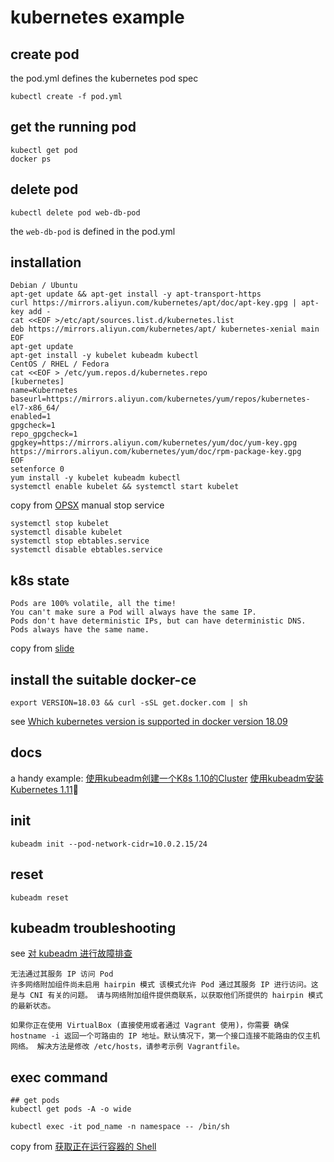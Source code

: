 # kubernetes example

## create pod

the pod.yml defines the kubernetes pod spec
``` shell
kubectl create -f pod.yml
```

## get the running pod

``` shell
kubectl get pod
docker ps
```

## delete pod

``` shell
kubectl delete pod web-db-pod
```
the `web-db-pod` is defined in the pod.yml

## installation

``` shell
Debian / Ubuntu
apt-get update && apt-get install -y apt-transport-https
curl https://mirrors.aliyun.com/kubernetes/apt/doc/apt-key.gpg | apt-key add -
cat <<EOF >/etc/apt/sources.list.d/kubernetes.list
deb https://mirrors.aliyun.com/kubernetes/apt/ kubernetes-xenial main
EOF
apt-get update
apt-get install -y kubelet kubeadm kubectl
CentOS / RHEL / Fedora
cat <<EOF > /etc/yum.repos.d/kubernetes.repo
[kubernetes]
name=Kubernetes
baseurl=https://mirrors.aliyun.com/kubernetes/yum/repos/kubernetes-el7-x86_64/
enabled=1
gpgcheck=1
repo_gpgcheck=1
gpgkey=https://mirrors.aliyun.com/kubernetes/yum/doc/yum-key.gpg https://mirrors.aliyun.com/kubernetes/yum/doc/rpm-package-key.gpg
EOF
setenforce 0
yum install -y kubelet kubeadm kubectl
systemctl enable kubelet && systemctl start kubelet
```
copy from [OPSX](https://opsx.alibaba.com/mirror)
manual stop service

``` shell
systemctl stop kubelet
systemctl disable kubelet
systemctl stop ebtables.service
systemctl disable ebtables.service
```

## k8s state

```
Pods are 100% volatile, all the time!
You can't make sure a Pod will always have the same IP.
Pods don't have deterministic IPs, but can have deterministic DNS.
Pods always have the same name.
```
copy from [slide](https://codesync.global/uploads/media/default/0001/01/7760ae3859f5d53c9f98b8bbff275d7060f6a806.pdf)

## install the suitable docker-ce

``` shell
export VERSION=18.03 && curl -sSL get.docker.com | sh
```
see [Which kubernetes version is supported in docker version 18.09](https://stackoverflow.com/questions/53256739/which-kubernetes-version-is-supported-in-docker-version-18-09)

## docs
a handy example: [使用kubeadm创建一个K8s 1.10的Cluster](https://zhuanlan.zhihu.com/p/31398416)
[使用kubeadm安装Kubernetes 1.11](https://zhuanlan.zhihu.com/p/40931670)

## init

``` shell
kubeadm init --pod-network-cidr=10.0.2.15/24
```

## reset

``` shell
kubeadm reset
```

## kubeadm troubleshooting
see [对 kubeadm 进行故障排查](https://kubernetes.io/zh/docs/setup/production-environment/tools/kubeadm/troubleshooting-kubeadm/)

```
无法通过其服务 IP 访问 Pod
许多网络附加组件尚未启用 hairpin 模式 该模式允许 Pod 通过其服务 IP 进行访问。这是与 CNI 有关的问题。 请与网络附加组件提供商联系，以获取他们所提供的 hairpin 模式的最新状态。

如果你正在使用 VirtualBox (直接使用或者通过 Vagrant 使用)，你需要 确保 hostname -i 返回一个可路由的 IP 地址。默认情况下，第一个接口连接不能路由的仅主机网络。 解决方法是修改 /etc/hosts，请参考示例 Vagrantfile。

```

## exec command

``` shell
## get pods
kubectl get pods -A -o wide

kubectl exec -it pod_name -n namespace -- /bin/sh
```
copy from [获取正在运行容器的 Shell](https://kubernetes.io/zh/docs/tasks/debug-application-cluster/get-shell-running-container/)
